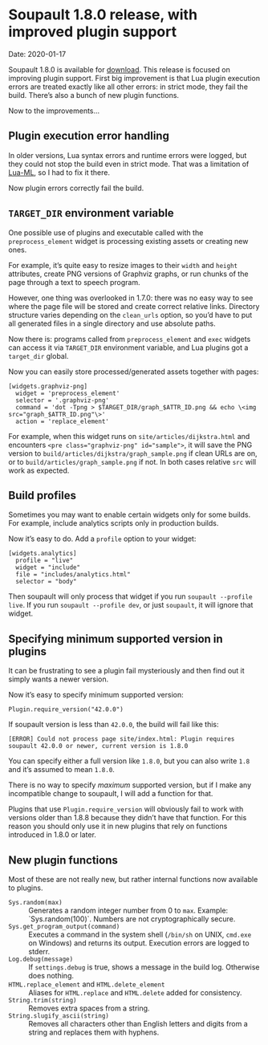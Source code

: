 <h1 id="post-title">Soupault 1.8.0 release, with improved plugin support</h1>

<p>Date: <time id="post-date">2020-01-17</time> </p>

<p id="post-excerpt">
Soupault 1.8.0 is available for <a href="/#downloads">download</a>. This release is focused on improving
plugin support. First big improvement is that Lua plugin execution errors are treated exactly like all
other errors: in strict mode, they fail the build. There’s also a bunch of new plugin functions.
</p>

Now to the improvements…

## Plugin execution error handling

In older versions, Lua syntax errors and runtime errors were logged, but they could not
stop the build even in strict mode. That was a limitation of [Lua-ML](https://github.com/lindig/lua-ml/),
so I had to fix it there.

Now plugin errors correctly fail the build.

## `TARGET_DIR` environment variable

One possible use of plugins and executable called with the `preprocess_element` widget is processing existing assets
or creating new ones.

For example, it’s quite easy to resize images to their `width` and `height` attributes, create PNG versions of
Graphviz graphs, or run chunks of the page through a text to speech program.

However, one thing was overlooked in 1.7.0: there was no easy way to see where the page file will be stored
and create correct relative links. Directory structure varies depending on the `clean_urls` option,
so you’d have to put all generated files in a single directory and use absolute paths.

Now there is: programs called from `preprocess_element` and `exec` widgets can access it via `TARGET_DIR`
environment variable, and Lua plugins got a `target_dir` global.

Now you can easily store processed/generated assets together with pages:

```
[widgets.graphviz-png]
  widget = 'preprocess_element'
  selector = '.graphviz-png'
  command = 'dot -Tpng > $TARGET_DIR/graph_$ATTR_ID.png && echo \<img src="graph_$ATTR_ID.png"\>'
  action = 'replace_element'
```

For example, when this widget runs on `site/articles/dijkstra.html` and encounters `<pre class="graphviz-png" id="sample">`,
it will save the PNG version to `build/articles/dijkstra/graph_sample.png` if clean URLs are on, or to
`build/articles/graph_sample.png` if not. In both cases relative `src` will work as expected. 

## Build profiles

Sometimes you may want to enable certain widgets only for some builds. For example, include analytics
scripts only in production builds.

Now it’s easy to do. Add a `profile` option to your widget:

```
[widgets.analytics]
  profile = "live"
  widget = "include"
  file = "includes/analytics.html"
  selector = "body"
```

Then soupault will only process that widget if you run `soupault --profile live`. If you run
`soupault --profile dev`, or just `soupault`, it will ignore that widget.

## Specifying minimum supported version in plugins

It can be frustrating to see a plugin fail mysteriously and then find out it simply wants a newer version.

Now it’s easy to specify minimum supported version:

```
Plugin.require_version("42.0.0")
```

If soupault version is less than `42.0.0`, the build will fail like this:

```
[ERROR] Could not process page site/index.html: Plugin requires soupault 42.0.0 or newer, current version is 1.8.0
```

You can specify either a full version like `1.8.0`, but you can also write `1.8` and it’s assumed to mean `1.8.0`.

There is no way to specify _maximum_ supported version, but if I make any incompatible change to soupault,
I will add a function for that.

Plugins that use `Plugin.require_version` will obviously fail to work with versions older than 1.8.8 because
they didn’t have that function. For this reason you should only use it in new plugins that rely on functions
introduced in 1.8.0 or later.

## New plugin functions

Most of these are not really new, but rather internal functions now available to plugins.

<dl>
  <dt><code>Sys.random(max)</code></dt>
  <dd>Generates a random integer number from 0 to <code>max</code>. Example: `Sys.random(100)`. Numbers are not cryptographically secure.</dd>
  <dt><code>Sys.get_program_output(command)</code></dt>
  <dd>Executes a command in the system shell (<code>/bin/sh</code> on UNIX, <code>cmd.exe</code> on Windows) and returns its output. Execution errors are logged to stderr.</dd>
  <dt><code>Log.debug(message)</code></dt>
  <dd>If <code>settings.debug</code> is true, shows a message in the build log. Otherwise does nothing.</dd>
  <dt><code>HTML.replace_element</code> and <code>HTML.delete_element</code></dt>
  <dd>Aliases for <code>HTML.replace</code> and <code>HTML.delete</code> added for consistency.</dd>
  <dt><code>String.trim(string)</code></dt>
  <dd>Removes extra spaces from a string.</dd>
  <dt><code>String.slugify_ascii(string)</code></dt>
  <dd>Removes all characters other than English letters and digits from a string and replaces them with hyphens.</dd>
</dl>
